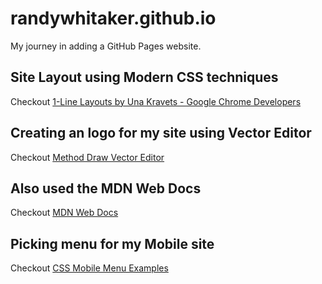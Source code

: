 # randywhitaker.github.io
My journey in adding a GitHub Pages website.

## Site Layout using Modern CSS techniques
Checkout [1-Line Layouts by Una Kravets - Google Chrome Developers](http://1linelayouts.glitch.me/)

## Creating an logo for my site using Vector Editor
Checkout [Method Draw Vector Editor](https://editor.method.ac/)

## Also used the MDN Web Docs
Checkout [MDN Web Docs](https://developer.mozilla.org/en-US/docs/Web/SVG/Element/text)

## Picking menu for my Mobile site 
Checkout [CSS Mobile Menu Examples](https://wpdatatables.com/css-mobile-menu/)
